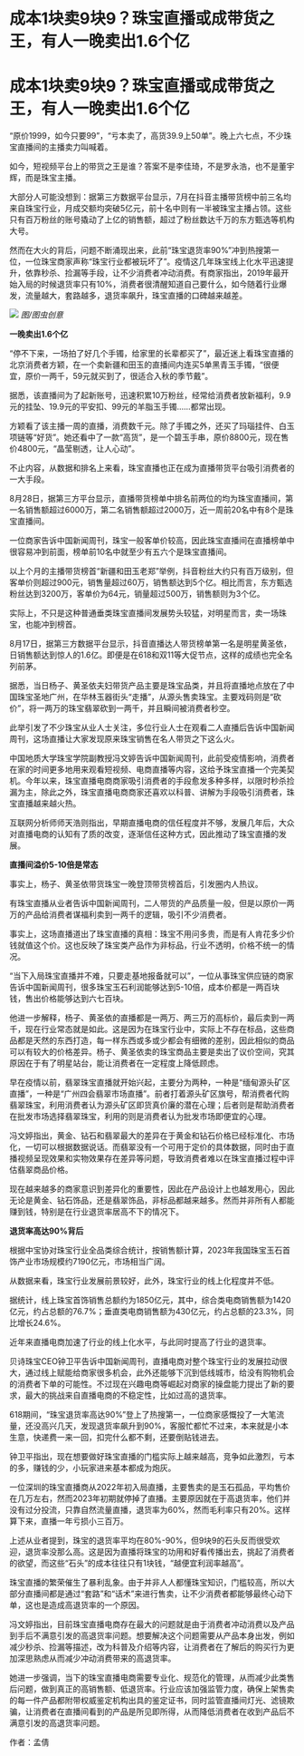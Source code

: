 # 成本1块卖9块9？珠宝直播或成带货之王，有人一晚卖出1.6个亿

# 成本1块卖9块9？珠宝直播或成带货之王，有人一晚卖出1.6个亿

“原价1999，如今只要99”，“亏本卖了，高货39.9上50单”。晚上六七点，不少珠宝直播间的主播卖力叫喊着。

如今，短视频平台上的带货之王是谁？答案不是李佳琦，不是罗永浩，也不是董宇辉，而是珠宝主播。

大部分人可能没想到：据第三方数据平台显示，7月在抖音主播带货榜中前三名均来自珠宝行业，月成交额均突破5亿元，前十名中则有一半被珠宝主播占领。这些只有百万粉丝的账号撬动了上亿的销售额，超过了粉丝数达千万的东方甄选等机构大号。

然而在大火的背后，问题不断涌现出来，此前“珠宝退货率90%”冲到热搜第一位，一位珠宝商家声称“珠宝行业都被玩坏了”。疫情这几年珠宝线上化水平迅速提升，依靠秒杀、捡漏等手段，让不少消费者冲动消费。有商家指出，2019年最开始入局的时候退货率只有10%，消费者很清醒知道自己要什么，如今随着行业爆发，流量越大，套路越多，退货率飙升，珠宝直播的口碑越来越差。

![](https://inews.gtimg.com/om_bt/OPKGw9AXzhGdS3lxr0jZPPmdi0lBFJktt34egOSO88fp4AA/1000)
_图/图虫创意_

**一晚卖出1.6个亿**

“停不下来，一场拍了好几个手镯，给家里的长辈都买了”，最近迷上看珠宝直播的北京消费者方颖，在一个卖新疆和田玉的直播间内连买5单黑青玉手镯，“很便宜，原价一两千，59元就买到了，很适合入秋的季节戴”。

据悉，该直播间为了起新账号，迅速积累10万粉丝，经常给消费者放新福利，9.9元的挂坠、19.9元的平安扣、99元的羊脂玉手镯……都常出现。

方颖看了该主播一周的直播，消费数千元。除了手镯之外，还买了玛瑙挂件、白玉项链等“好货”。她还看中了一款“高货”，是一个碧玉手串，原价8800元，现在售价4800元，“晶莹剔透，让人心动”。

不止内容，从数据和排名上来看，珠宝直播也正在成为直播带货平台吸引消费者的一大手段。

8月28日，据第三方平台显示，直播带货榜单中排名前两位的均为珠宝直播间，第一名销售额超过6000万，第二名销售额超过2000万，近一周前20名中有8个是珠宝直播间。

一位商家告诉中国新闻周刊，珠宝一般客单价较高，因此珠宝直播间在直播榜单中很容易冲到前面，榜单前10名中就至少有五六个是珠宝直播间。

以上个月的主播带货榜首“新疆和田玉老郑”举例，抖音粉丝大约只有百万级别，但客单价则超过900元，销售量超过60万，销售额达到5个亿。相比而言，东方甄选粉丝达到3200万，客单价为64元，销量超过500万，销售额则为3个亿。

实际上，不只是这种普通垂类珠宝直播间发展势头较猛，对明星而言，卖一场珠宝，也能冲到榜首。

8月17日，据第三方数据平台显示，抖音直播达人带货榜单第一名是明星黄圣依，日销售额达到惊人的1.6亿。即便是在618和双11等大促节点，这样的成绩也完全名列前茅。

据悉，当日杨子、黄圣依夫妇带货产品主要是珠宝品类，并且将直播地点放在了中国珠宝圣地广州，在华林玉器街头“走播”，从源头售卖珠宝。主要戏码则是“砍价”，将一两万的珠宝翡翠砍到一两千，并且瞬间被消费者秒空。

此举引发了不少珠宝从业人士关注，多位行业人士在观看二人直播后告诉中国新闻周刊，这场直播让大家发现原来珠宝销售在名人带货之下这么火。

中国地质大学珠宝学院副教授冯文婷告诉中国新闻周刊，此前受疫情影响，消费者在家的时间更多地用来观看短视频、电商直播等内容，这给予珠宝直播一个完美契机。今年以来，珠宝直播电商商家吸引消费者的手段愈发多种多样，以限时秒杀捡漏为主，除此之外，珠宝直播电商商家还喜欢以科普、讲解为手段吸引消费者，珠宝直播越来越火热。

互联网分析师师天浩则指出，早期直播电商的信任程度并不够，发展几年后，大众对直播电商的认知有了质的改变，逐渐信任这种方式，因此推动了珠宝直播的发展。

**直播间溢价5-10倍是常态**

事实上，杨子、黄圣依带货珠宝一晚登顶带货榜首后，引发圈内人热议。

有珠宝直播从业者告诉中国新闻周刊，二人带货的产品质量一般，但是以原价一两万的产品给消费者谋福利卖到一两千的逻辑，吸引不少消费者。

事实上，这场直播道出了珠宝直播的真相：珠宝不用问多贵，而是有人肯花多少价钱就值这个价。这也反映了珠宝类产品作为非标品，行业不透明，价格不统一的情况。

“当下入局珠宝直播并不难，只要走基地报备就可以”，一位从事珠宝供应链的商家告诉中国新闻周刊，很多珠宝玉石利润能够达到5-10倍，成本价都是一两百块钱，售出价格能够达到六七百块。

他进一步解释，杨子、黄圣依的直播都是一两万、两三万的高标价，最后卖到一两千，现在行业常态就是如此。这是因为在珠宝行业中，实际上不存在标品，这些商品都是天然的东西打造，每一样东西或多或少都会有细微的差别，因此相似的商品可以有较大的价格差异。杨子、黄圣依卖的珠宝商品主要是卖出了议价空间，究其原因在于有了明星站台，能让消费者在一定程度上降低顾虑。

早在疫情以前，翡翠珠宝直播就开始兴起，主要分为两种，一种是“缅甸源头矿区直播”，一种是“广州四会翡翠市场直播”。前者打着源头矿区旗号，帮消费者代购翡翠珠宝，利用消费者认为源头矿区即货真价廉的潜在心理；后者则是帮助消费者在批发市场选择翡翠珠宝，利用的则是消费者认为批发市场即便宜的心理。

冯文婷指出，黄金、钻石和翡翠最大的差异在于黄金和钻石价格已经标准化、市场化，一切可以根据数据说话。而翡翠没有一个可用于定价的具体数据，同时由于直播视频呈现效果和实物效果存在差异等问题，导致消费者难以在珠宝直播过程中评估翡翠商品价格。

现在越来越多的商家意识到差异化的重要性，因此在产品设计上也越发用心，因此无论是黄金、钻石饰品，还是翡翠饰品，非标品都越来越多。然而并非所有人都能赚到钱，特别是在行业退货率居高不下的情况下。

**退货率高达90%背后**

根据中宝协对珠宝行业全品类综合统计，按销售额计算，2023年我国珠宝玉石首饰产业市场规模约7190亿元，市场相当广阔。

从数据来看，珠宝行业发展前景较好，此外，珠宝行业的线上化程度并不低。

据统计，线上珠宝首饰销售总额约为1850亿元，其中，综合类电商销售额为1420亿元，约占总额的76.7%；垂直类电商销售额为430亿元，约占总额的23.3%，同比增长24.6%。

近年来直播电商加速了行业的线上化水平，与此同时提高了行业的退货率。

贝诗珠宝CEO钟卫平告诉中国新闻周刊，直播电商对整个珠宝行业的发展拉动很大，通过线上赋能给商家很多机会，此外还能够下沉到低线城市，给没有购物机会的消费者下单的可能性。不过现在兴趣电商等崛起对商家的操盘能力提出了新的要求，最大的挑战来自直播电商的不稳定性，比如过高的退货率。

618期间，“珠宝退货率高达90%”登上了热搜第一，一位商家感慨投了一大笔流量，还没高兴几天，发现退货率飙升到90%，客服忙都忙不过来，本来就是小本生意，快递费一来一回，扣完什么都不剩，还要倒贴钱进去。

钟卫平指出，现在想要做好珠宝直播的门槛实际上越来越高，竞争如此激烈，亏本的多，赚钱的少，小玩家进来基本都成为炮灰。

一位深圳的珠宝直播商从2022年初入局直播，主要售卖的是玉石孤品，平均售价在几万左右，然而2023年初期就停掉了直播。主要原因就在于高退货率，他们并没有过分投流，只靠自然流量直播，退货率为60%，然而毛利率只有20%。这样算下来，直播一年亏损小三百万。

上述从业者提到，珠宝的退货率平均在80%-90%，但9块9的石头反而很受欢迎，退货率没那么高。这是因为直播将珠宝的功用和好看传播出去，挑起了消费者的欲望，而这些“石头”的成本往往只有1块钱，“越便宜利润率越高”。

珠宝直播的繁荣催生了暴利乱象。由于并非人人都懂珠宝知识，门槛较高，所以大部分直播间都是通过“套路”和“话术”来进行售卖，让不少消费者都能够最终心动下单，这也是造成高退货率的一个原因。

冯文婷指出，目前珠宝直播电商存在最大的问题就是由于消费者冲动消费以及产品到手后不满意引发的高退货率问题。想要解决这个问题需要从产品本身出发，例如减少秒杀、捡漏等描述，改为科普及介绍等内容，让消费者在了解后的购买行为更加深思熟虑从而减少冲动消费带来的高退货率。

她进一步强调，当下的珠宝直播电商需要专业化、规范化的管理，从而减少此类售后问题，做到真正的高销售额、低退货率。行业应该加强监管力度，确保上架售卖的每一件产品都附带权威鉴定机构出具的鉴定证书，同时监管直播间灯光、滤镜欺骗，让消费者在直播间看到的产品是所见即所得，从而降低消费者在收到产品后不满意引发的高退货率问题。

作者：孟倩


